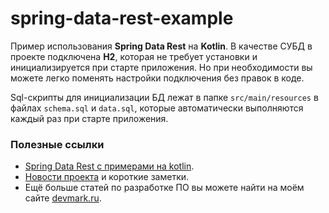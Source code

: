 # spring-data-rest-example
Пример использования **Spring Data Rest** на **Kotlin**. В качестве СУБД в проекте подключена **H2**, которая не требует установки и инициализируется при старте приложения. Но при необходимости вы можете легко поменять настройки подключения без правок в коде.

Sql-скрипты для инициализации БД лежат в папке `src/main/resources` в файлах `schema.sql` и `data.sql`, которые автоматически выполняются каждый раз при старте приложения.

### Полезные ссылки
* [Spring Data Rest с примерами на kotlin](https://devmark.ru/article/spring-data-rest-kotlin).
* [Новости проекта](https://t.me/+RjrPWNUEwf8wZTMy) и короткие заметки.
* Ещё больше статей по разработке ПО вы можете найти на моём сайте [devmark.ru](https://devmark.ru/).
